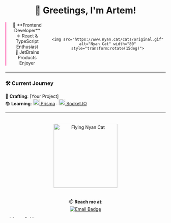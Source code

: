 <div align="center">
  <h1> 
    👋 Greetings, I'm Artem!
  </h1>
  
  <div style="display:flex; gap:20px; justify-content:center; align-items:center; margin:20px 0">
    <div style="border-left:3px solid #ff69b4; padding-left:15px">
      🚀 **Frontend Developer**<br>
      ⚛️ React & TypeScript Enthusiast<br>
      🧠 JetBrains Products Enjoyer
    </div>
    
    <img src="https://www.nyan.cat/cats/original.gif" alt="Nyan Cat" width="80" style="transform:rotate(15deg)">
  </div>
</div>

---

### 🛠️ Current Journey
🔧 **Crafting**: [Your Project]  
📚 **Learning**: 
[<img src="https://prismalens.vercel.app/header.png" width="20"> Prisma](https://www.prisma.io/) ∙ 
[<img src="https://socket.io/images/logo.svg" width="20"> Socket.IO](https://socket.io/)

---

<div align="center" style="position:relative">
  <img src="https://www.nyan.cat/cats/original.gif" alt="Flying Nyan Cat" width="200" style="margin:20px 0">
  
  📫 **Reach me at**:  
  <a href="mailto:budarnykh.a@yandex.ru">
    <img src="https://img.shields.io/badge/Email-Contact%20Me!-ff69b4?style=for-the-badge&logo=mail.ru" alt="Email Badge">
  </a>
</div>

<!-- Rainbow divider -->
<img src="https://i.imgur.com/pD3C7Fd.png" width="100%" height="5" alt="rainbow divider">
